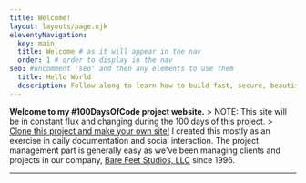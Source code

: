 ```yaml
---
title: Welcome!
layout: layouts/page.njk
eleventyNavigation:
  key: main
  title: Welcome # as it will appear in the nav
  order: 1 # order to display in the nav
seo: #uncomment 'seo' and then any elements to use them
  title: Hello World
  description: Follow along to learn how to build fast, secure, beautiful static websites using 11ty and TailwindCSS.
---
```


**Welcome to my #100DaysOfCode project website.** > NOTE: This site will be in
constant flux and changing during the 100 days of this project. > [Clone this
project and make your own
site!](https://github.com/shanerobinson/sr-100daysofcode) I created this mostly
as an exercise in daily documentation and social interaction. The project
management part is generally easy as we've been managing clients and projects in
our company, [Bare Feet Studios, LLC](https://www.barefeetstudios.com) since 1996.

---
